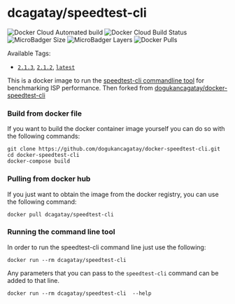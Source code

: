 # dcagatay/speedtest-cli

![Docker Cloud Automated build](https://img.shields.io/docker/cloud/automated/aaschmid/speedtest-cli)
![Docker Cloud Build Status](https://img.shields.io/docker/cloud/build/aaschmid/speedtest-cli)
![MicroBadger Size](https://img.shields.io/microbadger/image-size/aaschmid/speedtest-cli)
![MicroBadger Layers](https://img.shields.io/microbadger/layers/aaschmid/speedtest-cli)
![Docker Pulls](https://img.shields.io/docker/pulls/aaschmid/speedtest-cli)

Available Tags:
- [``2.1.3``](https://github.com/aaschmid/docker-speedtest-cli-1/blob/2.1.3/Dockerfile), [``2.1.2``](https://github.com/dogukancagatay/docker-speedtest-cli/blob/2.1.2/Dockerfile), [``latest``](https://github.com/dogukancagatay/docker-speedtest-cli/blob/master/Dockerfile)


This is a docker image to run the [speedtest-cli commandline tool](https://github.com/sivel/speedtest-cli)
for benchmarking ISP performance. Then forked from [dogukancagatay/docker-speedtest-cli](https://github.com/dogukancagatay/docker-speedtest-cli)

### Build from docker file

If you want to build the docker container image yourself you can do so with the
following commands:

```
git clone https://github.com/dogukancagatay/docker-speedtest-cli.git
cd docker-speedtest-cli
docker-compose build
```

### Pulling from docker hub

If you just want to obtain the image from the docker registry, you can use the
following command:

```
docker pull dcagatay/speedtest-cli
```

### Running the command line tool

In order to run the speedtest-cli command line just use the following:

```
docker run --rm dcagatay/speedtest-cli
```

Any parameters that you can pass to the `speedtest-cli` command can be added to that line.

```
docker run --rm dcagatay/speedtest-cli  --help
```
